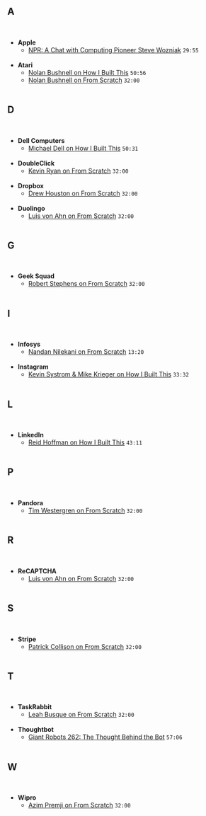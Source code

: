## A
&nbsp;
- **Apple**
  - [NPR: A Chat with Computing Pioneer Steve Wozniak](https://www.npr.org/templates/story/story.php?storyId=6167297) `29:55`  
&nbsp;
- **Atari**
  - [Nolan Bushnell on How I Built This](https://player.fm/series/how-i-built-this-with-guy-raz/atari-chuck-e-cheeses-nolan-bushnell) `50:56`
  - [Nolan Bushnell on From Scratch](https://player.fm/series/from-scratch-30101/nolan-bushnell) `32:00`  
&nbsp;
## D
&nbsp;
- **Dell Computers**
  - [Michael Dell on How I Built This](https://player.fm/series/how-i-built-this-with-guy-raz/dell-computers-michael-dell) `50:31`  
&nbsp;
- **DoubleClick**
  - [Kevin Ryan on From Scratch](https://player.fm/series/from-scratch-30101/kevin-ryan) `32:00`  
&nbsp;
- **Dropbox**
  - [Drew Houston on From Scratch](https://player.fm/series/from-scratch-30101/drew-houston) `32:00`  
&nbsp;
- **Duolingo**
  - [Luis von Ahn on From Scratch](https://player.fm/series/from-scratch-30101/luis-von-ahn) `32:00`  
&nbsp;
## G
&nbsp;
- **Geek Squad**
  - [Robert Stephens on From Scratch](https://player.fm/series/from-scratch-30101/robert-stephens) `32:00`  
&nbsp;
## I
&nbsp;
- **Infosys**
  - [Nandan Nilekani on From Scratch](https://player.fm/series/from-scratch-30101/nandan-nilekani) `13:20`  
&nbsp;
- **Instagram**
  - [Kevin Systrom & Mike Krieger on How I Built This](https://player.fm/series/how-i-built-this-with-guy-raz/instagram-kevin-systrom-mike-krieger-98iAhuOIQGDw1doL) `33:32`  
&nbsp;
## L
&nbsp;
- **LinkedIn**
  - [Reid Hoffman on How I Built This](https://player.fm/series/how-i-built-this-with-guy-raz/linkedin-reid-hoffman) `43:11`  
&nbsp;
## P
&nbsp;
- **Pandora**
  - [Tim Westergren on From Scratch](https://player.fm/series/from-scratch-30101/tim-westergren) `32:00`  
&nbsp;
## R
&nbsp;
- **ReCAPTCHA**
  - [Luis von Ahn on From Scratch](https://player.fm/series/from-scratch-30101/luis-von-ahn) `32:00`  
&nbsp;
## S
&nbsp;
- **Stripe**
  - [Patrick Collison on From Scratch](https://player.fm/series/from-scratch-30101/patrick-collison) `32:00`  
&nbsp;
## T
&nbsp;
- **TaskRabbit**
  - [Leah Busque on From Scratch](https://player.fm/series/from-scratch-30101/leah-busque) `32:00`  
&nbsp;
- **Thoughtbot**
  - [Giant Robots 262: The Thought Behind the Bot](https://player.fm/series/series-1401629/262-the-thought-behind-the-bot) `57:06`  
&nbsp;
## W
&nbsp;
- **Wipro**
  - [Azim Premji on From Scratch](https://player.fm/series/from-scratch-30101/azim-premji) `32:00`  
&nbsp;
